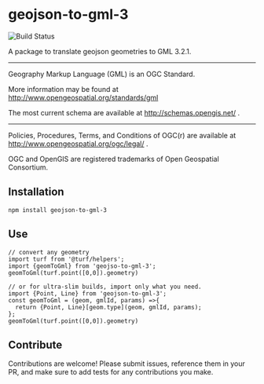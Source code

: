 # geojson-to-gml-3
![Build Status](https://travis-ci.org/SKalt/geojson-to-gml-2.1.2.svg?branch=master)

A package to translate geojson geometries to GML 3.2.1.
___

Geography Markup Language (GML) is an OGC Standard.

More information may be found at http://www.opengeospatial.org/standards/gml

The most current schema are available at http://schemas.opengis.net/ .
___

Policies, Procedures, Terms, and Conditions of OGC(r) are available at http://www.opengeospatial.org/ogc/legal/ .

OGC and OpenGIS are registered trademarks of Open Geospatial Consortium.

## Installation
```
npm install geojson-to-gml-3
```
## Use
```
// convert any geometry
import turf from '@turf/helpers';
import {geomToGml} from 'geojso-to-gml-3';
geomToGml(turf.point([0,0]).geometry)

// or for ultra-slim builds, import only what you need.
import {Point, Line} from 'geojson-to-gml-3';
const geomToGml = (geom, gmlId, params) =>{
  return {Point, Line}[geom.type](geom, gmlId, params);
};
geomToGml(turf.point([0,0]).geometry)
```
## Contribute

Contributions are welcome! Please submit issues, reference them in your PR, and
make sure to add tests for any contributions you make.
